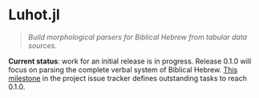 # Luhot.jl

> *Build morphological parsers for Biblical Hebrew from tabular data sources*.

**Current status**:  work for an initial release is in progress.  Release 0.1.0 will focus on parsing the complete verbal system of Biblical Hebrew.  [This milestone](https://github.com/neelsmith/Luhot.jl/milestone/1) in the project issue tracker defines outstanding tasks to reach 0.1.0.
